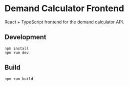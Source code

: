 # Demand Calculator Frontend

React + TypeScript frontend for the demand calculator API.

## Development

```
npm install
npm run dev
```

## Build

```
npm run build
```

